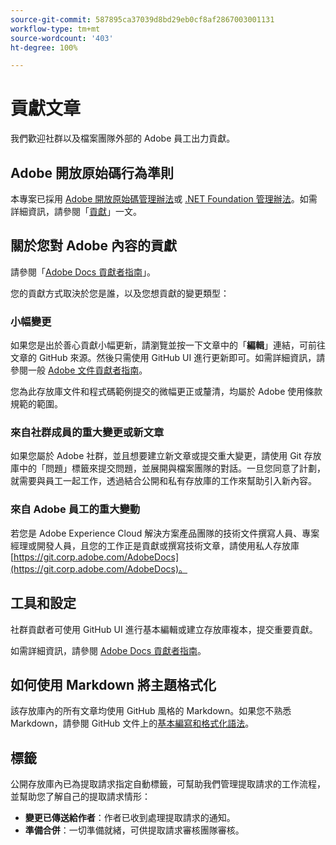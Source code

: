 ```yaml
---
source-git-commit: 587895ca37039d8bd29eb0cf8af2867003001131
workflow-type: tm+mt
source-wordcount: '403'
ht-degree: 100%

---
```

# 貢獻文章

我們歡迎社群以及檔案團隊外部的 Adobe 員工出力貢獻。

## Adobe 開放原始碼行為準則


本專案已採用 [Adobe 開放原始碼管理辦法](code-of-conduct.md)或 [.NET Foundation 管理辦法](https://dotnetfoundation.org/code-of-conduct)。如需詳細資訊，請參閱「[貢獻](contributing.md)」一文。

## 關於您對 Adobe 內容的貢獻

請參閱「[Adobe Docs 貢獻者指南](https://experienceleague.adobe.com/docs/contributor/contributor-guide/introduction.html?lang=zh-Hant)」。

您的貢獻方式取決於您是誰，以及您想貢獻的變更類型：

### 小幅變更

如果您是出於善心貢獻小幅更新，請瀏覽並按一下文章中的「**編輯**」連結，可前往文章的 GitHub 來源。然後只需使用 GitHub UI 進行更新即可。如需詳細資訊，請參閱一般 [Adobe 文件貢獻者指南](https://experienceleague.adobe.com/docs/contributor/contributor-guide/introduction.html?lang=zh-Hant)。

您為此存放庫文件和程式碼範例提交的微幅更正或釐清，均屬於 Adobe 使用條款規範的範圍。

### 來自社群成員的重大變更或新文章

如果您屬於 Adobe 社群，並且想要建立新文章或提交重大變更，請使用 Git 存放庫中的「問題」標籤來提交問題，並展開與檔案團隊的對話。一旦您同意了計劃，就需要與員工一起工作，透過結合公開和私有存放庫的工作來幫助引入新內容。

<!--
If you submit a pull request with significant changes to documentation and code examples, you'll see a message in the pull request asking you to submit an online contribution license agreement (CLA). We need you to complete the online form before we can review your pull request.
-->

### 來自 Adobe 員工的重大變動

若您是 Adobe Experience Cloud 解決方案產品團隊的技術文件撰寫人員、專案經理或開發人員，且您的工作正是貢獻或撰寫技術文章，請使用私人存放庫 [https://git.corp.adobe.com/AdobeDocs](https://git.corp.adobe.com/AdobeDocs)。<!--Employees from other parts of the Adobe world should use the public repo for minor updates.-->

## 工具和設定

社群貢獻者可使用 GitHub UI 進行基本編輯或建立存放庫複本，提交重要貢獻。

如需詳細資訊，請參閱 [Adobe Docs 貢獻者指南](https://experienceleague.adobe.com/docs/contributor/contributor-guide/introduction.html?lang=zh-Hant)。

## 如何使用 Markdown 將主題格式化

該存放庫內的所有文章均使用 GitHub 風格的 Markdown。如果您不熟悉 Markdown，請參閱 GitHub 文件上的[基本編寫和格式化語法](https://docs.github.com/en/get-started/writing-on-github/getting-started-with-writing-and-formatting-on-github/basic-writing-and-formatting-syntax)。

## 標籤

公開存放庫內已為提取請求指定自動標籤，可幫助我們管理提取請求的工作流程，並幫助您了解自己的提取請求情形：

* **變更已傳送給作者**：作者已收到處理提取請求的通知。
* **準備合併**：一切準備就緒，可供提取請求審核團隊審核。

